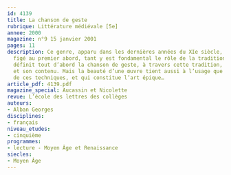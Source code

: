 ```yaml
---
id: 4139
title: La chanson de geste
rubrique: Littérature médiévale [5e] 
annee: 2000
magazine: n°9 15 janvier 2001
pages: 11
description: Ce genre, apparu dans les dernières années du XIe siècle, peut sembler
  figé au premier abord, tant y est fondamental le rôle de la tradition. L’article
  définit tout d’abord la chanson de geste, à travers cette tradition, dans sa forme
  et son contenu. Mais la beauté d’une œuvre tient aussi à l’usage que font les poètes
  de ces techniques, et qui constitue l’art épique…
article_pdf: 4139.pdf
magazine_special: Aucassin et Nicolette
revue: L’école des lettres des collèges
auteurs:
- Alban Georges
disciplines:
- français
niveau_etudes:
- cinquième
programmes:
- lecture - Moyen Âge et Renaissance
siecles:
- Moyen Âge
---
```

